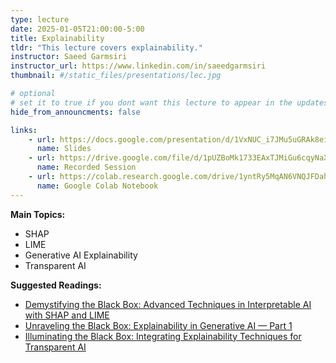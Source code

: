 ```yaml
---
type: lecture
date: 2025-01-05T21:00:00-5:00
title: Explainability
tldr: "This lecture covers explainability."
instructor: Saeed Garmsiri
instructor_url: https://www.linkedin.com/in/saeedgarmsiri
thumbnail: #/static_files/presentations/lec.jpg

# optional
# set it to true if you dont want this lecture to appear in the updates section
hide_from_announcments: false

links: 
    - url: https://docs.google.com/presentation/d/1VxNUC_i7JMu5uGRAk8eirfm8SW1JfcUOybIXMX9a3NY
      name: Slides
    - url: https://drive.google.com/file/d/1pUZBoMk1733EAxTJMiGu6cqyNaXxusTc
      name: Recorded Session
    - url: https://colab.research.google.com/drive/1yntRy5MqAN6VNQJFDahSfj65ln99MdTV
      name: Google Colab Notebook
---
```

**Main Topics:**
- SHAP
- LIME
- Generative AI Explainability
- Transparent AI

**Suggested Readings:**
- [Demystifying the Black Box: Advanced Techniques in Interpretable AI with SHAP and LIME](https://pub.towardsai.net/demystifying-the-black-box-advanced-techniques-in-interpretable-ai-with-shap-and-lime-ac95f166ea7e)
- [Unraveling the Black Box: Explainability in Generative AI — Part 1](https://pub.towardsai.net/unraveling-the-black-box-explainability-in-generative-ai-part-1-2d7a4ab9175a)
- [Illuminating the Black Box: Integrating Explainability Techniques for Transparent AI](https://pub.towardsai.net/illuminating-the-black-box-integrating-explainability-techniques-for-transparent-ai-6f742617d417)